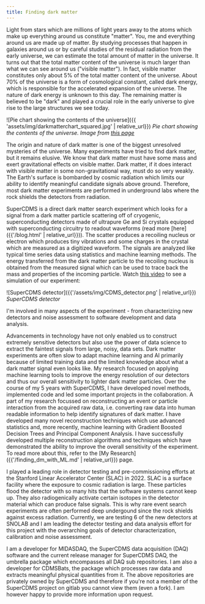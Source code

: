 ```yaml
---
title: Finding dark matter
---
```


Light from stars which are millions of light years away to the atoms which make up everything around us constitute "matter". You, me and everything around us are made up of matter. By studying processes that happen in galaxies around us or by careful studies of the residual radiation from the early universe, we can estimate the total amount of matter in the universe. It turns out that the total matter content of the universe is much larger than what we can see around us ("visible matter"). In fact, visible matter constitutes only about 5% of the total matter content of the universe. About 70% of the universe is a form of cosmological constant, called dark energy, which is responsible for the accelerated expansion of the universe. The nature of dark energy is unknown to this day. The remaining matter is believed to be "dark" and played a crucial role in the early universe to give rise to the large structures we see today.

![Pie chart showing the contents of the universe]({{ 'assets/img/darkmatterchart_squared.jpg' | relative_url}})
*Pie chart showing the contents of the universe. Image from [this page](https://public.nrao.edu/radio-astronomy/dark-matter/)*

The origin and nature of dark matter is one of the biggest unresolved mysteries of the universe. Many experiments have tried to find dark matter, but it remains elusive. We know that dark matter must have some mass and exert gravitational effects on visible matter. Dark matter, if it does interact with visible matter in some non-gravitational way, must do so very weakly. The Earth's surface is bombarded by cosmic radiation which limits our ability to identify meaningful candidate signals above ground. Therefore, most dark matter experiments are performed in underground labs where the rock shields the detectors from radiation.

SuperCDMS is a direct dark matter search experiment which looks for a signal from a dark matter particle scattering off of cryogenic, superconducting detectors made of ultrapure Ge and Si crystals equipped with superconducting circuitry to readout waveforms (read more [here]({{'/blog.html' | relative_url}})). The scatter produces a recoiling nucleus or electron which produces tiny vibrations and some charges in the crystal which are measured as a digitized waveform. The signals are analyzed like typical time series data using statistics and machine learning methods. The energy transferred from the dark matter particle to the recoiling nucleus is obtained from the measured signal which can be used to trace back the mass and properties of the incoming particle. Watch [this video](https://www.youtube.com/watch?v=m8ZvEyep0ms) to see a simulation of our experiment:

![SuperCDMS detector]({{'/assets/img/CDMS_detector.png' | relative_url}})
*SuperCDMS detector*

I'm involved in many aspects of the experiment - from characterizing new detectors and noise assessment to software development and data analysis.

Advancements in technology have not only enabled us to construct extremely sensitive detectors but also use the power of data science to extract the faintest signals from large, noisy, data sets. Dark matter experiments are often slow to adapt machine learning and AI primarily because of limited training data and the limited knowledge about what a dark matter signal even looks like. My research focused on applying machine learning tools to improve the energy resolution of our detectors and thus our overall sensitivity to lighter dark matter particles. Over the course of my 5 years with SuperCDMS, I have developed novel methods, implemented code and led some important projects in the collaboration. A part of my research focussed on reconstructing an event or particle interaction from the acquired raw data, i.e. converting raw data into human readable information to help identify signatures of dark matter. I have developed many novel reconstruction techniques which use advanced statistics and, more recently, machine learning with Gradient Boosted Decision Trees and Principal Component Analysis. I have successfully developed multiple reconstruction algorithms and techniques which have demonstrated the ability to improve the overall sensitivity of the experiment. To read more about this, refer to the [My Research]({{'/finding_dm_with_ML.md' | relative_url}}) page.

I played a leading role in detector testing and pre-commissioning efforts at the Stanford Linear Accelerator Center (SLAC) in 2022. SLAC is a surface facility where the exposure to cosmic radiation is large. These particles flood the detector with so many hits that the software systems cannot keep up. They also radiogenically activate certain isotopes in the detector material which can produce false signals. This is why rare event search experiments are often performed deep undergound since the rock shields against excess radiation. Currently, we are testing 6 of the new detectors at SNOLAB and I am leading the detector testing and data analysis effort for this project with the overarching goals of detector characterization, calibration and noise assessment.

I am a developer for MIDASDAQ, the SuperCDMS data acquisition (DAQ) software and the current release manager for SuperCDMS DAQ, the umbrella package which encompasses all DAQ sub repositories. I am also a developer for CDMSBats, the package which processes raw data and extracts meaningful physical quantities from it. The above repositories are privately owned by SuperCDMS and therefore if you're not a member of the SuperCDMS project on gitlab you cannot view them (even a fork). I am however happy to provide more information upon request.